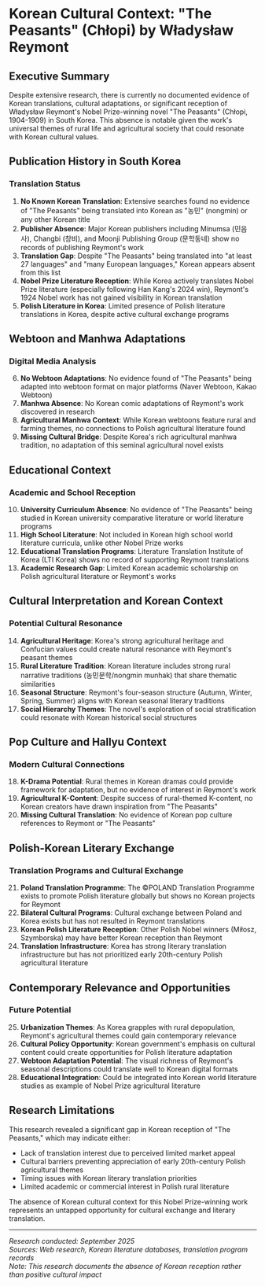 # Korean Cultural Context: "The Peasants" (Chłopi) by Władysław Reymont

## Executive Summary

Despite extensive research, there is currently no documented evidence of Korean translations, cultural adaptations, or significant reception of Władysław Reymont's Nobel Prize-winning novel "The Peasants" (Chłopi, 1904-1909) in South Korea. This absence is notable given the work's universal themes of rural life and agricultural society that could resonate with Korean cultural values.

## Publication History in South Korea

### Translation Status
1. **No Known Korean Translation**: Extensive searches found no evidence of "The Peasants" being translated into Korean as "농민" (nongmin) or any other Korean title
2. **Publisher Absence**: Major Korean publishers including Minumsa (민음사), Changbi (창비), and Moonji Publishing Group (문학동네) show no records of publishing Reymont's work
3. **Translation Gap**: Despite "The Peasants" being translated into "at least 27 languages" and "many European languages," Korean appears absent from this list
4. **Nobel Prize Literature Reception**: While Korea actively translates Nobel Prize literature (especially following Han Kang's 2024 win), Reymont's 1924 Nobel work has not gained visibility in Korean translation
5. **Polish Literature in Korea**: Limited presence of Polish literature translations in Korea, despite active cultural exchange programs

## Webtoon and Manhwa Adaptations

### Digital Media Analysis
6. **No Webtoon Adaptations**: No evidence found of "The Peasants" being adapted into webtoon format on major platforms (Naver Webtoon, Kakao Webtoon)
7. **Manhwa Absence**: No Korean comic adaptations of Reymont's work discovered in research
8. **Agricultural Manhwa Context**: While Korean webtoons feature rural and farming themes, no connections to Polish agricultural literature found
9. **Missing Cultural Bridge**: Despite Korea's rich agricultural manhwa tradition, no adaptation of this seminal agricultural novel exists

## Educational Context

### Academic and School Reception
10. **University Curriculum Absence**: No evidence of "The Peasants" being studied in Korean university comparative literature or world literature programs
11. **High School Literature**: Not included in Korean high school world literature curricula, unlike other Nobel Prize works
12. **Educational Translation Programs**: Literature Translation Institute of Korea (LTI Korea) shows no record of supporting Reymont translations
13. **Academic Research Gap**: Limited Korean academic scholarship on Polish agricultural literature or Reymont's works

## Cultural Interpretation and Korean Context

### Potential Cultural Resonance
14. **Agricultural Heritage**: Korea's strong agricultural heritage and Confucian values could create natural resonance with Reymont's peasant themes
15. **Rural Literature Tradition**: Korean literature includes strong rural narrative traditions (농민문학/nongmin munhak) that share thematic similarities
16. **Seasonal Structure**: Reymont's four-season structure (Autumn, Winter, Spring, Summer) aligns with Korean seasonal literary traditions
17. **Social Hierarchy Themes**: The novel's exploration of social stratification could resonate with Korean historical social structures

## Pop Culture and Hallyu Context

### Modern Cultural Connections
18. **K-Drama Potential**: Rural themes in Korean dramas could provide framework for adaptation, but no evidence of interest in Reymont's work
19. **Agricultural K-Content**: Despite success of rural-themed K-content, no Korean creators have drawn inspiration from "The Peasants"
20. **Missing Cultural Translation**: No evidence of Korean pop culture references to Reymont or "The Peasants"

## Polish-Korean Literary Exchange

### Translation Programs and Cultural Exchange
21. **Poland Translation Programme**: The ©POLAND Translation Programme exists to promote Polish literature globally but shows no Korean projects for Reymont
22. **Bilateral Cultural Programs**: Cultural exchange between Poland and Korea exists but has not resulted in Reymont translations
23. **Korean Polish Literature Reception**: Other Polish Nobel winners (Miłosz, Szymborska) may have better Korean reception than Reymont
24. **Translation Infrastructure**: Korea has strong literary translation infrastructure but has not prioritized early 20th-century Polish agricultural literature

## Contemporary Relevance and Opportunities

### Future Potential
25. **Urbanization Themes**: As Korea grapples with rural depopulation, Reymont's agricultural themes could gain contemporary relevance
26. **Cultural Policy Opportunity**: Korean government's emphasis on cultural content could create opportunities for Polish literature adaptation
27. **Webtoon Adaptation Potential**: The visual richness of Reymont's seasonal descriptions could translate well to Korean digital formats
28. **Educational Integration**: Could be integrated into Korean world literature studies as example of Nobel Prize agricultural literature

## Research Limitations

This research revealed a significant gap in Korean reception of "The Peasants," which may indicate either:
- Lack of translation interest due to perceived limited market appeal
- Cultural barriers preventing appreciation of early 20th-century Polish agricultural themes
- Timing issues with Korean literary translation priorities
- Limited academic or commercial interest in Polish rural literature

The absence of Korean cultural context for this Nobel Prize-winning work represents an untapped opportunity for cultural exchange and literary translation.

---

*Research conducted: September 2025*  
*Sources: Web research, Korean literature databases, translation program records*  
*Note: This research documents the absence of Korean reception rather than positive cultural impact*